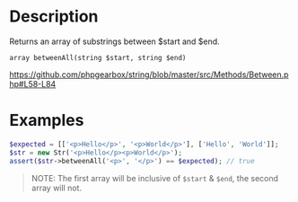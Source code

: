# Description
Returns an array of substrings between $start and $end.

`array betweenAll(string $start, string $end)`

https://github.com/phpgearbox/string/blob/master/src/Methods/Between.php#L58-L84

# Examples
```php
$expected = [['<p>Hello</p>', '<p>World</p>'], ['Hello', 'World']];
$str = new Str('<p>Hello</p><p>World</p>');
assert($str->betweenAll('<p>', '</p>') == $expected); // true
```

> NOTE: The first array will be inclusive of `$start` & `$end`, the second array will not.
